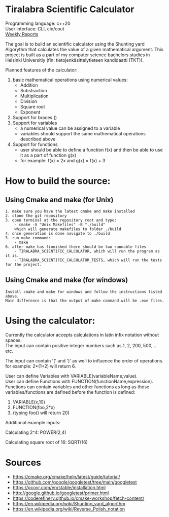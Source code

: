 # Tiralabra Scientific Calculator

Programming language: c++20  
User interface: CLI, cin/cout  
[Weekly Reports](https://github.com/MatiasSinisalo/Tiralabra/tree/main/documents/weeklyreports)  

The goal is to build an scientific calculator using the Shunting yard Algorythm that calculates the value of a given mathematical argument.
This project is built as a part of my computer science bachelors studies in Helsinki Universitiy (fin: tietojenkäsittelytieteen kandidaatti (TKT)).

Planned features of the calculator:

1. basic mathematical operations using numerical values:
    - Addition
    - Substraction
    - Multiplication
    - Division
    - Square root
    - Exponent
2. Support for braces ()
3. Support for variables
    - a numerical value can be assigned to a variable
    - variables should support the same mathematical operations described above
4. Support for functions
    - user should be able to define a function f(x) and then be able to use it as a part of function g(x)
    - for example: f(x) = 2x and g(x) = f(x) + 3
# How to build the source:

## Using Cmake and make (for Unix)
    1. make sure you have the latest cmake and make installed
    2. clone the git repository
    3. open terminal at the repository root and type: 
        - cmake -G "Unix Makefiles" -B "./build"
        which will generate makefiles to folder ./build
    4. once generation is done navigate to ./build
    5. run make command:
        - make
    6. after make has finnished there should be two runnable files
        - TIRALABRA_SCIENTIFIC_CALCULATOR, which will run the program as it is.
        - TIRALABRA_SCIENTIFIC_CALCULATOR_TESTS, which will run the tests for the project.
## Using Cmake and make (for windows)
    Install cmake and make for windows and follow the instructions listed above. 
    Main difference is that the output of make command will be .exe files.

# Using the calculator:
Currently the calculator accepts calculations in latin infix notation without spaces.   
The input can contain positive integer numbers such as 1, 2, 200, 500, .. etc.  

The input can contain '(' and ')' as well to influence the order of operations.  
for example: 2*(1+2) will return 6. 

User can define Variables with VARIABLE(variableName,value).  
User can define Functions with FUNCTION(functionName,expression). 
Functions can contain variables and other functions as long as those variables/functions are defined before the function is defined:  
1. VARIABLE(x,10)
2. FUNCTION(foo,2*x)
3. (typing foo() will return 20)

Additional example inputs:  

Calculating 2^4:
POWER(2,4)

Calculating square root of 16:
SQRT(16)


# Sources
- https://cmake.org/cmake/help/latest/guide/tutorial/  
- https://github.com/google/googletest/tree/main/googletest  
- https://gcovr.com/en/stable/installation.html  
- http://google.github.io/googletest/primer.html  
- https://coderefinery.github.io/cmake-workshop/fetch-content/  
- https://en.wikipedia.org/wiki/Shunting_yard_algorithm
- https://en.wikipedia.org/wiki/Reverse_Polish_notation








    
